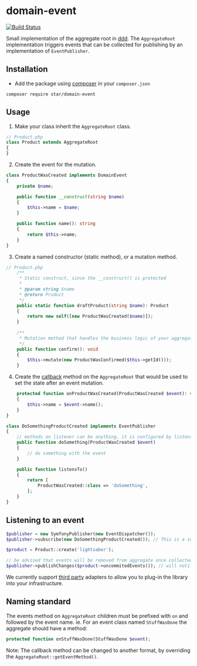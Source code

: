 # domain-event

[![Build Status](https://travis-ci.org/yvoyer/domain-event.svg)](https://travis-ci.org/yvoyer/domain-event)

Small implementation of the aggregate root in [ddd](https://en.wikipedia.org/wiki/Domain-driven_design). 
The `AggregateRoot` implementation triggers events that can be collected for publishing by an implementation of `EventPublisher`.

## Installation

* Add the package using [composer](https://getcomposer.org/) in your `composer.json`

`composer require star/domain-event`

## Usage

1. Make your class inherit the `AggregateRoot` class.

```php
// Product.php
class Product extends AggregateRoot
{
}
```

2. Create the event for the mutation.

```php
class ProductWasCreated implements DomainEvent
{
    private $name;

    public function __construct(string $name)
    {
        $this->name = $name;
    }

    public function name(): string
    {
        return $this->name;
    }
}
```

3. Create a named constructor (static method), or a mutation method.

```php
// Product.php
    /**
     * Static construct, since the __construct() is protected
     *
     * @param string $name
     * @return Product
     */
    public static function draftProduct(string $name): Product
    {
        return new self([new ProductWasCreated($name)]);
    }
    
    /**
     * Mutation method that handles the business logic of your aggregate
     */
    public function confirm(): void
    {
        $this->mutate(new ProductWasConfirmed($this->getId()));
    }
```

4. Create the [callback](#naming-standard) method on the `AggregateRoot` that would be used to set the state after an event mutation.

```php
    protected function onProductWasCreated(ProductWasCreated $event): void
    {
        $this->name = $event->name();
    }
}
```

```php
class DoSomethingProductCreated implements EventPublisher
{
    // methods on listener can be anything, it is configured by listensTo
    public function doSomething(ProductWasCreated $event)
    {
        // do something with the event
    }

    public function listensTo()
    {
        return [
            ProductWasCreated::class => 'doSomething',
        ];
    }
}
```

## Listening to an event

```php
$publisher = new SymfonyPublisher(new EventDispatcher());
$publisher->subscribe(new DoSomethingProductCreated()); // This is a subscriber that listens to the ProductWasCreated event

$product = Product::create('lightsaber');

// be advised that events will be removed from aggregate once collected, to avoid republishing the same event twice
$publisher->publishChanges($product->uncommitedEvents()); // will notify the listener and call the DoSomethingProductCreated::doSomething() method
```

We currently support [third party](/docs/ports.md) adapters to allow you to plug-in the library into your infrastructure.

## Naming standard

The events method on `AggregateRoot` children must be prefixed with `on` and followed by
the event name. ie. For an event class named `StuffWasDone` the aggregate should have a method:

```php
protected function onStuffWasDone(StuffWasDone $event);
```

Note: The callback method can be changed to another format, by overriding the `AggregateRoot::getEventMethod()`.

